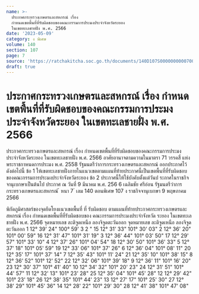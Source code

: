 ```yaml
---
name: >-
  ประกาศกระทรวงเกษตรและสหกรณ์ เรื่อง
  กำหนดเขตพื้นที่ที่รับผิดชอบของคณะกรรมการประมงประจำจังหวัดระยอง
  ในเขตทะเลชายฝั่ง พ.ศ. 2566
date: '2023-05-09'
category: ง พิเศษ
volume: 140
section: 107
page: 7
source: 'https://ratchakitcha.soc.go.th/documents/140D107S0000000000700.pdf'
draft: true
---
```


# ประกาศกระทรวงเกษตรและสหกรณ์ เรื่อง กำหนดเขตพื้นที่ที่รับผิดชอบของคณะกรรมการประมงประจำจังหวัดระยอง ในเขตทะเลชายฝั่ง พ.ศ. 2566

ประกาศกระทรวงเกษตรและสหกรณ์ เรื่อง กำหนดเขตพื้นที่ที่รับผิดชอบของคณะกรรมการประมงประจำจังหวัดระยอง ในเขตทะเลชายฝั่ง พ.ศ. 2566 อาศัยอานาจตามความในมาตรา 71 วรรคสี่ แห่งพระราชกาหนดการประมง พ.ศ. 2558 รัฐมนตรีว่าการกระทรวงเกษตรและสหกรณ์ ออกประกาศไว้ ดังต่อไปนี้ ข้อ 1 ให้เขตทะเลชายฝั่งภายในแนวเขตตามแผนที่ท้ายประกาศนี้เป็นเขตพื้นที่ที่รับผิดชอบ ของคณะกรรมการประมงประจำจังหวัดระยอง ข้อ 2 ประกาศนี้ให้ใช้บังคับตั้งแต่วันป ระกาศในราชกิจจานุเบกษาเป็นต้นไป ประกาศ ณ วันที่ 9 มีนาคม พ.ศ. 256 6 เฉลิมชัย ศรีอ่อน รัฐมนตรีว่าการกระทรวงเกษตรและสหกรณ์ ้ หนา 7 ่ เลม 140 ตอนพิเศษ 107 ง ราชกิจจานุเบกษา 9 พฤษภาคม 2566



พิกัดภูมิศาสตร์ของจุดยึดโยงแนวเขตพื้นที่ ที่ รับผิดชอบ ตามแผนที่ท้ายประกาศกระทรวงเกษตรและสหกรณ์ เรื่อง กําหนดเขตพื้นที่ที่รับผิดชอบของ คณะกรรมการประมงประจําจังหวัด ระยอง ในเขตทะเลชายฝั่ง พ.ศ. 2566 จุดหมายเลข ละติจูดเหนือ ลองจิจูดตะวันออก จุดหมายเลข ละติจูดเหนือ ลองจิจูดตะวันออก 1 12° 39' 24" 100° 59' 3 2 " 15 12° 31' 33" 101° 30' 03" 2 12° 36' 20" 101° 00' 59" 16 12° 31' 47" 101° 31' 19" 3 12° 36' 44" 101° 03' 50" 17 12° 29' 57" 101° 33' 10" 4 12° 37' 26" 101° 04' 54" 18 12° 30' 50" 101° 36' 33" 5 12° 37' 18" 101° 05' 59" 19 12° 33' 06" 101° 37' 26" 6 12° 36' 04" 101° 08' 11" 20 12° 35' 17" 101° 37' 14" 7 12° 35' 43" 101° 11' 24" 21 12° 35' 10" 101° 38' 15" 8 12° 36' 52" 101° 12' 52" 22 12° 32' 06" 101° 39' 18" 9 12° 36' 11" 101° 16' 20" 23 12° 30' 37" 101° 41' 40" 10 12° 34' 32" 101° 20' 23" 24 12° 31' 51" 101° 44' 57" 11 12° 32' 13" 101° 23' 28" 25 12° 35' 04" 101° 45' 28" 12 12° 29' 42" 101° 23' 18" 26 12° 38' 35" 101° 44' 23" 13 12° 27' 17" 101° 25' 30" 27 12° 38' 29" 101° 45' 36" 14 12° 28' 22" 101° 29' 30" 28 12° 41' 38" 101° 47' 08"
